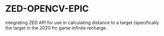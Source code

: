 # ZED-OPENCV-EPIC
integrating ZED API for use in calculating distance to a target (specifically the target in the 2020 frc game infinite recharge.
